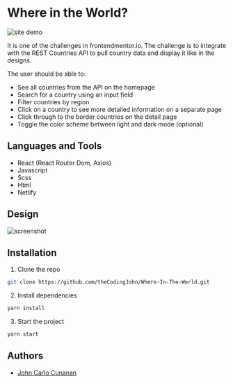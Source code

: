 # Where in the World?

![site demo](./md_assets/where-in-the-world.gif)

It is one of the challenges in frontendmentor.io. The challenge is to integrate with the REST Countries API to pull country data and display it like in the designs.

The user should be able to:

- See all countries from the API on the homepage
- Search for a country using an input field
- Filter countries by region
- Click on a country to see more detailed information on a separate page
- Click through to the border countries on the detail page
- Toggle the color scheme between light and dark mode (optional)

## Languages and Tools

- React (React Router Dom, Axios)
- Javascript
- Scss
- Html
- Netlify

## Design

![screenshot](https://res.cloudinary.com/dz209s6jk/image/upload/v1554827486/Challenges/wirxeocmd6tpnn9c5oqc.jpg)

## Installation

1. Clone the repo

```sh
git clone https://github.com/theCodingJohn/Where-In-The-World.git
```

2. Install dependencies

```sh
yarn install
```

3. Start the project

```sh
yarn start
```

## Authors

- [John Carlo Cunanan](https://github.com/theCodingJohn)
